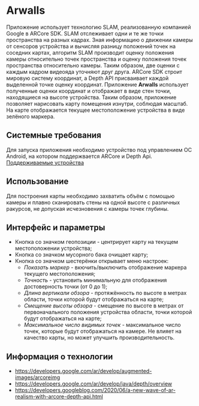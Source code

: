 Arwalls
============================
Приложение использует технологию SLAM, реализованную компанией Google в ARCore SDK.
SLAM отслеживает одни и те же точки пространства на разных кадрах. Зная информацию о движении камеры от сенсоров устройства и вычисляя разницу положений точек на соседних картах, алгоритм SLAM производит оценку положения камеры относительно точек пространства и оценку положения точек пространства относительно камеры. Таким образом, две оценки с каждым кадром видеояда уточняют друг друга. ARCore SDK строит мировую систему координат, а Depth API присваивает каждой выделенной точке оценку координат.
Приложение **Arwalls** использует полученные оценки координат и отображает в виде стен точки, находящиеся на высоте устройства. Таким образом, приложение позволяет нарисовать карту помещения изнутри, соблюдая масштаб. На карте отображается текущее местоположение устройства в виде зелёного маркера. 

## Системные требования
Для запуска приложения необходимо устройство под управлением ОС Android, на котором поддержвается ARCore и Depth Api.
[Поддерживаемые устройства](https://developers.google.com/ar/devices)

## Использование
Для построения карты необходимо захватить объём с помощью камеры и плавно сканировать стены на одной высоте с различных ракурсов, не допуская исчезновения с камеры точек глубины.

## Интерфейс и параметры
* Кнопка со значком геопозиции - центрирует карту на текущем местоположении устройства;
* Кнопка со значком мусорного бака очищает карту;
* Кнопка со значком шестерёнки открывает меню настроек:
    * *Показать маркер* - вкючить/выключить отображение маркера текущего местоположения;
    * *Точность* - установить минимальную для отображения достоверность точки (от 0 до 1);
    * *Длина вертикали обзора* - протяжённость по высоте в метрах области, точки которой будут отображаться на карте;
    * *Смещение высоты обзора* - смещение по высоте в метрах от первоначального положения устройства области, точки которой будут отображаться на карте;
    * *Максимальное число видимых точек* - максимальное число точек, которые будут отображаться на камере. Не влияет на качество карты, но может улучшить производительность.

## Информация о технологии

* https://developers.google.com/ar/develop/augmented-images/arcoreimg
* https://developers.google.com/ar/develop/java/depth/overview
* https://developers.googleblog.com/2020/06/a-new-wave-of-ar-realism-with-arcore-depth-api.html
